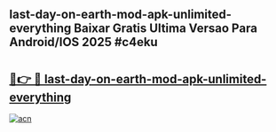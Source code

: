 ## last-day-on-earth-mod-apk-unlimited-everything Baixar Gratis Ultima Versao Para Android/IOS 2025 #c4eku

# <h2><a href="https://ainizakaria.my?title=last-day-on-earth-mod-apk-unlimited-everything&ref=20M">🔗👉 🔴 last-day-on-earth-mod-apk-unlimited-everything</a></h2>

[![acn](https://github.com/user-attachments/assets/0f9c940e-d8b0-45ae-aac7-cd30a18b3e1c)](https://ainizakaria.my?title=last-day-on-earth-mod-apk-unlimited-everything&ref=20M)

